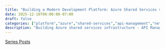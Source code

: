 ```yaml
---
title: "Building a Modern Development Platform: Azure Shared Services 🌐"
date: 2025-12-16T06:00:00-07:00
draft: false
categories: ["platform","azure","shared-services","api-management","networking"]
description: "Building Azure shared services infrastructure - API Management, Azure Container Registry, shared networking, and common platform services with Terraform"
---
```


[Series Posts](https://brianpsheridan.com/categories.html#platform)

